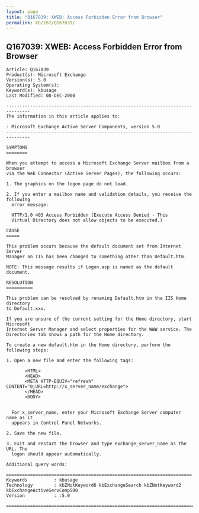 ```yaml
---
layout: page
title: "Q167039: XWEB: Access Forbidden Error from Browser"
permalink: kb/167/Q167039/
---
```


## Q167039: XWEB: Access Forbidden Error from Browser

	Article: Q167039
	Product(s): Microsoft Exchange
	Version(s): 5.0
	Operating System(s): 
	Keyword(s): kbusage
	Last Modified: 08-DEC-2000
	
	-------------------------------------------------------------------------------
	The information in this article applies to:
	
	- Microsoft Exchange Active Server Components, version 5.0 
	-------------------------------------------------------------------------------
	
	SYMPTOMS
	========
	
	When you attempt to access a Microsoft Exchange Server mailbox from a browser
	via the Web Connector (Active Server Pages), the following occurs:
	
	1. The graphics on the logon page do not load.
	
	2. If you enter a mailbox name and validation details, you receive the following
	  error message:
	
	  HTTP/1.0 403 Access Forbidden (Execute Access Denied - This
	  Virtual Directory does not allow objects to be executed.)
	
	CAUSE
	=====
	
	This problem occurs because the default document set from Internet Server
	Manager on IIS has been changed to something other than Default.htm.
	
	NOTE: This message results if Logon.asp is named as the default document.
	
	RESOLUTION
	==========
	
	This problem can be resolved by renaming Default.htm in the IIS Home directory
	to Default.xxx.
	
	If you are unsure of the current setting for the Home directory, start Microsoft
	Internet Server Manager and select properties for the WWW service. The
	Directories tab shows a path for the Home directory.
	
	To create a new default.htm in the Home directory, perform the following steps:
	
	1. Open a new file and enter the following tags:
	
	       <HTML>
	       <HEAD>
	       <META HTTP-EQUIV="refresh" CONTENT="0;URL=http://x_server_name/exchange">
	       </HEAD>
	       <BODY>
	   
	
	  For x_server_name, enter your Microsoft Exchange Server computer name as it
	  appears in Control Panel Networks.
	
	2. Save the new file.
	
	3. Exit and restart the browser and type exchange_server_name as the URL. The
	  logon should appear automatically.
	
	Additional query words:
	
	======================================================================
	Keywords          : kbusage 
	Technology        : kbZNotKeyword6 kbExchangeSearch kbZNotKeyword2 kbExchangeActiveServComp500
	Version           : :5.0
	
	=============================================================================
	
